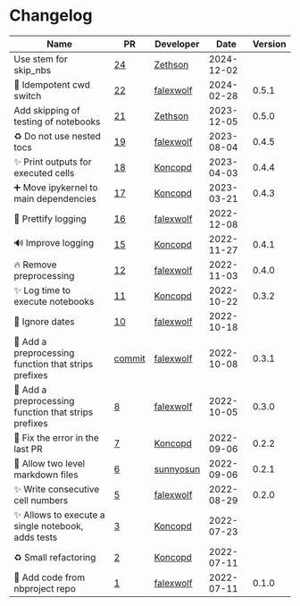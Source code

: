 # Changelog

<!-- prettier-ignore -->
Name | PR | Developer | Date | Version
--- | --- | --- | --- | ---
Use stem for skip_nbs | [24](https://github.com/laminlabs/nbproject-test/pull/24) | [Zethson](https://github.com/Zethson) | 2024-12-02 |
🚸 Idempotent cwd switch | [22](https://github.com/laminlabs/nbproject-test/pull/22) | [falexwolf](https://github.com/falexwolf) | 2024-02-28 | 0.5.1
Add skipping of testing of notebooks | [21](https://github.com/laminlabs/nbproject-test/pull/21) | [Zethson](https://github.com/Zethson) | 2023-12-05 | 0.5.0
♻️ Do not use nested tocs | [19](https://github.com/laminlabs/nbproject-test/pull/19) | [falexwolf](https://github.com/falexwolf) | 2023-08-04 | 0.4.5
✨ Print outputs for executed cells | [18](https://github.com/laminlabs/nbproject-test/pull/18) | [Koncopd](https://github.com/Koncopd) | 2023-04-03 | 0.4.4
➕ Move ipykernel to main dependencies | [17](https://github.com/laminlabs/nbproject-test/pull/17) | [Koncopd](https://github.com/Koncopd) | 2023-03-21 | 0.4.3
💄 Prettify logging | [16](https://github.com/laminlabs/nbproject-test/pull/16) | [falexwolf](https://github.com/falexwolf) | 2022-12-08 |
🔊 Improve logging | [15](https://github.com/laminlabs/nbproject-test/pull/15) | [Koncopd](https://github.com/Koncopd) | 2022-11-27 | 0.4.1
🔥 Remove preprocessing | [12](https://github.com/laminlabs/nbproject-test/pull/12) | [falexwolf](https://github.com/falexwolf) | 2022-11-03 | 0.4.0
✨ Log time to execute notebooks | [11](https://github.com/laminlabs/nbproject-test/pull/11) | [Koncopd](https://github.com/Koncopd) | 2022-10-22 | 0.3.2
🐛 Ignore dates | [10](https://github.com/laminlabs/nbproject-test/pull/10) | [falexwolf](https://github.com/falexwolf) | 2022-10-18 |
🚸 Add a preprocessing function that strips prefixes | [commit](https://github.com/laminlabs/nbproject-test/commit/d17e47088aec72acffcf29786369c9f2d041e9b6) | [falexwolf](https://github.com/falexwolf) | 2022-10-08 | 0.3.1
🚸 Add a preprocessing function that strips prefixes | [8](https://github.com/laminlabs/nbproject-test/pull/8) | [falexwolf](https://github.com/falexwolf) | 2022-10-05 | 0.3.0
🐛 Fix the error in the last PR | [7](https://github.com/laminlabs/nbproject-test/pull/7) | [Koncopd](https://github.com/Koncopd) | 2022-09-06 | 0.2.2
🎨 Allow two level markdown files | [6](https://github.com/laminlabs/nbproject-test/pull/6) | [sunnyosun](https://github.com/sunnyosun) | 2022-09-06 | 0.2.1
✨ Write consecutive cell numbers | [5](https://github.com/laminlabs/nbproject-test/pull/5) | [falexwolf](https://github.com/falexwolf) | 2022-08-29 | 0.2.0
✨ Allows to execute a single notebook, adds tests | [3](https://github.com/laminlabs/nbproject-test/pull/3) | [Koncopd](https://github.com/Koncopd) | 2022-07-23 |
♻️ Small refactoring | [2](https://github.com/laminlabs/nbproject-test/pull/2) | [Koncopd](https://github.com/Koncopd) | 2022-07-11 |
🚚 Add code from nbproject repo | [1](https://github.com/laminlabs/nbproject-test/pull/1) | [falexwolf](https://github.com/falexwolf) | 2022-07-11 | 0.1.0
